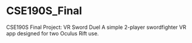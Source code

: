 # CSE190S_Final
CSE190S Final Project: VR Sword Duel
A simple 2-player swordfighter VR app designed for two Oculus Rift use.

